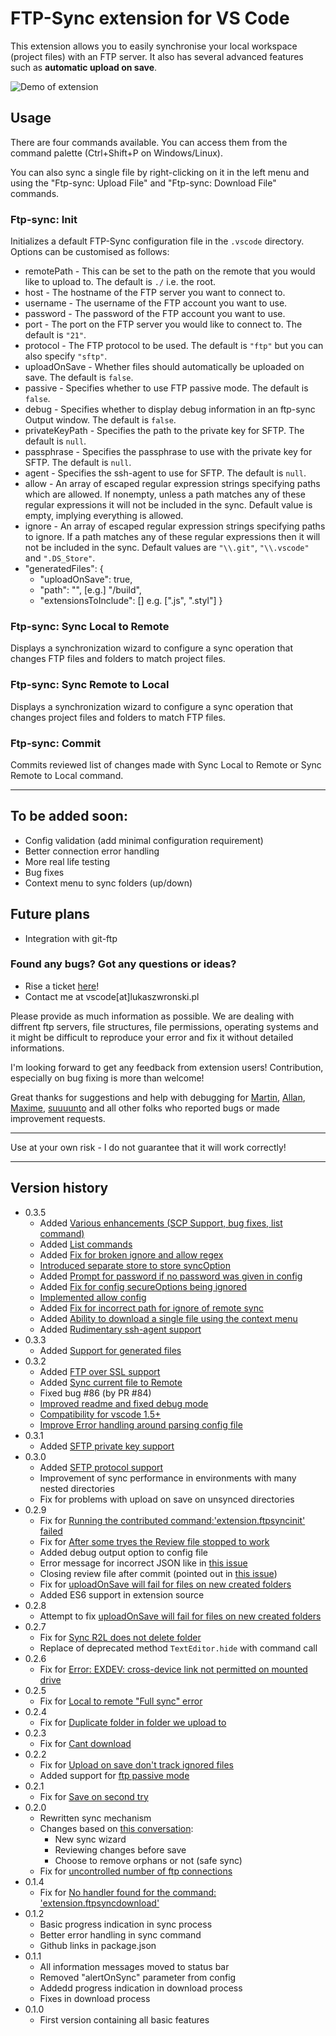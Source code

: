# FTP-Sync extension for VS Code

This extension allows you to easily synchronise your local workspace (project files) with an FTP server. It also has several advanced features such as  __automatic upload on save__.

![Demo of extension](https://i.imgur.com/W9h4pwW.gif)

## Usage
There are four commands available. You can access them from the command palette (Ctrl+Shift+P on Windows/Linux).

You can also sync a single file by right-clicking on it in the left menu and using the "Ftp-sync: Upload File" and "Ftp-sync: Download File" commands.

### Ftp-sync: Init
Initializes a default FTP-Sync configuration file in the `.vscode` directory. Options can be customised as follows:

- remotePath - This can be set to the path on the remote that you would like to upload to. The default is `./` i.e. the root.
- host - The hostname of the FTP server you want to connect to.
- username - The username of the FTP account you want to use.
- password - The password of the FTP account you want to use.
- port - The port on the FTP server you would like to connect to. The default is `"21"`.
- protocol - The FTP protocol to be used. The default is `"ftp"` but you can also specify `"sftp"`.
- uploadOnSave - Whether files should automatically be uploaded on save. The default is `false`.
- passive - Specifies whether to use FTP passive mode. The default is `false`.
- debug - Specifies whether to display debug information in an ftp-sync Output window. The default is `false`.
- privateKeyPath - Specifies the path to the private key for SFTP. The default is `null`.
- passphrase - Specifies the passphrase to use with the private key for SFTP. The default is `null`.
- agent - Specifies the ssh-agent to use for SFTP. The default is `null`.
- allow - An array of escaped regular expression strings specifying paths which are allowed. If nonempty, unless a path matches any of these regular expressions it will not be included in the sync. Default value is empty, implying everything is allowed.
- ignore - An array of escaped regular expression strings specifying paths to ignore. If a path matches any of these regular expressions then it will not be included in the sync. Default values are `"\\.git"`, `"\\.vscode"` and `".DS_Store"`.
- "generatedFiles": {
    * "uploadOnSave": true,
     *   "path": "", [e.g.] "/build",
     *   "extensionsToInclude": [] e.g. [".js", ".styl"]
}

### Ftp-sync: Sync Local to Remote
Displays a synchronization wizard to configure a sync operation that changes FTP files and folders to match project files.

### Ftp-sync: Sync Remote to Local
Displays a synchronization wizard to configure a sync operation that changes project files and folders to match FTP files.

### Ftp-sync: Commit
Commits reviewed list of changes made with Sync Local to Remote or Sync Remote to Local command.

--------

## To be added soon:

- Config validation (add minimal configuration requirement)
- Better connection error handling
- More real life testing
- Bug fixes
- Context menu to sync folders (up/down)

## Future plans

- Integration with git-ftp

### Found any bugs? Got any questions or ideas?
- Rise a ticket [here](https://github.com/lukasz-wronski/vscode-ftp-sync/issues)!
- Contact me at vscode[at]lukaszwronski.pl

Please provide as much information as possible. We are dealing with diffrent ftp servers, file structures, file permissions, operating systems and it might be difficult to reproduce your error and fix it without detailed informations.

I'm looking forward to get any feedback from extension users! Contribution, especially on bug fixing is more than welcome!

Great thanks for suggestions and help with debugging for [Martin](https://github.com/kasik96), [Allan](https://github.com/EthraZa), [Maxime](https://github.com/maximedupre), [suuuunto](https://github.com/suuuunto) and all other folks who reported bugs or made improvement requests.

------

Use at your own risk - I do not guarantee that it will work correctly!

------

## Version history
- 0.3.5
    - Added [ Various enhancements (SCP Support, bug fixes, list command)](https://github.com/lukasz-wronski/vscode-ftp-sync/pull/237)
    - Added [ List commands](https://github.com/lukasz-wronski/vscode-ftp-sync/pull/215)
    - Added [ Fix for broken ignore and allow regex](https://github.com/lukasz-wronski/vscode-ftp-sync/pull/210)
     - [ Introduced separate store to store syncOption](https://github.com/lukasz-wronski/vscode-ftp-sync/pull/200)
    - Added [ Prompt for password if no password was given in config](https://github.com/lukasz-wronski/vscode-ftp-sync/pull/199)
    - Added [ Fix for config secureOptions being ignored](https://github.com/lukasz-wronski/vscode-ftp-sync/pull/195)
    - [ Implemented allow config](https://github.com/lukasz-wronski/vscode-ftp-sync/pull/170)
    - Added [ Fix for incorrect path for ignore of remote sync](https://github.com/lukasz-wronski/vscode-ftp-sync/pull/163)
    - Added [ Ability to download a single file using the context menu](https://github.com/lukasz-wronski/vscode-ftp-sync/pull/152)
    - Added [ Rudimentary ssh-agent support](https://github.com/lukasz-wronski/vscode-ftp-sync/pull/134)
- 0.3.3
    - Added [ Support for generated files](https://github.com/lukasz-wronski/vscode-ftp-sync/pull/118)
- 0.3.2
    - Added [FTP over SSL support](https://github.com/lukasz-wronski/vscode-ftp-sync/pull/62)
    - Added [Sync current file to Remote](https://github.com/lukasz-wronski/vscode-ftp-sync/pull/77)
    - Fixed bug #86 (by PR #84)
    - [Improved readme and fixed debug mode](https://github.com/lukasz-wronski/vscode-ftp-sync/pull/67)
    - [Compatibility for vscode 1.5+](https://github.com/lukasz-wronski/vscode-ftp-sync/pull/87)
    - [Improve Error handling around parsing config file](https://github.com/lukasz-wronski/vscode-ftp-sync/pull/102)
- 0.3.1
    - Added [SFTP private key support](https://github.com/lukasz-wronski/vscode-ftp-sync/issues/28)
- 0.3.0
    - Added [SFTP protocol support](https://github.com/lukasz-wronski/vscode-ftp-sync/issues/26)
    - Improvement of sync performance in environments with many nested directories
    - Fix for problems with upload on save on unsynced directories
- 0.2.9
    - Fix for [Running the contributed command:'extension.ftpsyncinit' failed](https://github.com/lukasz-wronski/vscode-ftp-sync/issues/3)
    - Fix for [After some tryes the Review file stopped to work](https://github.com/lukasz-wronski/vscode-ftp-sync/issues/7)
    - Added debug output option to config file
    - Error message for incorrect JSON like in [this issue](https://github.com/lukasz-wronski/vscode-ftp-sync/issues/25)
    - Closing review file after commit (pointed out in [this issue](https://github.com/lukasz-wronski/vscode-ftp-sync/issues/23))
    - Fix for [uploadOnSave will fail for files on new created folders](https://github.com/lukasz-wronski/vscode-ftp-sync/issues/22)
    - Added ES6 support in extension source
- 0.2.8
    - Attempt to fix [uploadOnSave will fail for files on new created folders](https://github.com/lukasz-wronski/vscode-ftp-sync/issues/22)
- 0.2.7
    - Fix for [Sync R2L does not delete folder](https://github.com/lukasz-wronski/vscode-ftp-sync/issues/21)
    - Replace of deprecated method `TextEditor.hide` with command call
- 0.2.6
    - Fix for [Error: EXDEV: cross-device link not permitted on mounted drive](https://github.com/lukasz-wronski/vscode-ftp-sync/issues/6)
- 0.2.5
    - Fix for [Local to remote "Full sync" error](https://github.com/lukasz-wronski/vscode-ftp-sync/issues/20)
- 0.2.4
    - Fix for [Duplicate folder in folder we upload to](https://github.com/lukasz-wronski/vscode-ftp-sync/issues/19)
- 0.2.3
    - Fix for [Cant download](https://github.com/lukasz-wronski/vscode-ftp-sync/issues/14)
- 0.2.2
    - Fix for [Upload on save don't track ignored files](https://github.com/lukasz-wronski/vscode-ftp-sync/issues/15)
    - Added support for [ftp passive mode](https://github.com/lukasz-wronski/vscode-ftp-sync/issues/16)
- 0.2.1
	- Fix for [Save on second try](https://github.com/lukasz-wronski/vscode-ftp-sync/issues/12)
- 0.2.0
	- Rewritten sync mechanism
	- Changes based on [this conversation](https://github.com/lukasz-wronski/vscode-ftp-sync/issues/2):
		- New sync wizard
		- Reviewing changes before save
		- Choose to remove orphans or not (safe sync)
	- Fix for [uncontrolled number of ftp connections](https://github.com/lukasz-wronski/vscode-ftp-sync/issues/4)
- 0.1.4
	- Fix for [No handler found for the command: 'extension.ftpsyncdownload'](https://github.com/lukasz-wronski/vscode-ftp-sync/issues/1)
- 0.1.2
	- Basic progress indication in sync process
	- Better error handling in sync command
	- Github links in package.json
- 0.1.1
	- All information messages moved to status bar
	- Removed "alertOnSync" parameter from config
	- Addedd progress indication in download process
	- Fixes in download process
- 0.1.0
	- First version containing all basic features
